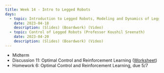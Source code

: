 ```yaml
---
title: Week 14 - Intro to Legged Robots
days:
  - topic: Introduction to Legged Robots, Modeling and Dynamics of Legged Robots (Professor Koushil Sreenath)
    date: 2023-04-18
    description: (Slides) (Boardwork) (Video)
  - topic: Control of Legged Robots (Professor Koushil Sreenath)
    date: 2023-04-20
    description: (Slides) (Boardwork) (Video)
---
```


- Midterm
- Discussion 11: Optimal Control and Reinforcement Learning ([Worksheet](./assets/disc/Discussion_11_OCRL.pdf))
- Homework 6: Optimal Control and Reinforcement Learning, due 5/7

<a id="Week15"></a>
